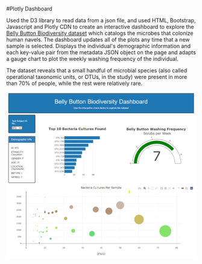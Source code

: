 #Plotly Dashboard

Used the D3 library to read data from a json file, and used HTML, Bootstrap, Javascript and Plotly CDN to create an interactive dashboard to explore the [Belly Button Biodiversity dataset](http://robdunnlab.com/projects/belly-button-biodiversity/) which catalogs the microbes that colonize human navels. The dashboard updates all of the plots any time that a new sample is selected.  Displays the individual's demographic information and each key-value pair from the metadata JSON object on the page and adapts a gauge chart to plot the weekly washing frequency of the individual.

The dataset reveals that a small handful of microbial species (also called operational taxonomic units, or OTUs, in the study) were present in more than 70% of people, while the rest were relatively rare.

<img src="Images/plotly_1.png">